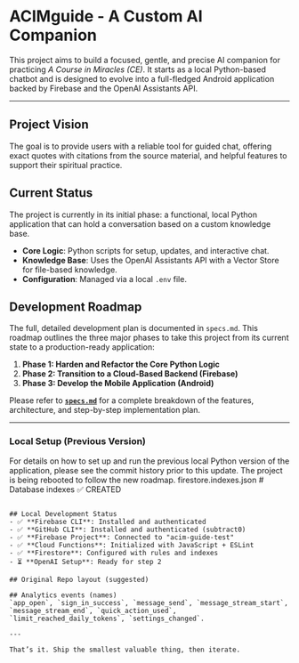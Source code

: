 # ACIMguide - A Custom AI Companion

This project aims to build a focused, gentle, and precise AI companion for practicing *A Course in Miracles (CE)*. It starts as a local Python-based chatbot and is designed to evolve into a full-fledged Android application backed by Firebase and the OpenAI Assistants API.

---

## Project Vision

The goal is to provide users with a reliable tool for guided chat, offering exact quotes with citations from the source material, and helpful features to support their spiritual practice.

## Current Status

The project is currently in its initial phase: a functional, local Python application that can hold a conversation based on a custom knowledge base.

- **Core Logic**: Python scripts for setup, updates, and interactive chat.
- **Knowledge Base**: Uses the OpenAI Assistants API with a Vector Store for file-based knowledge.
- **Configuration**: Managed via a local `.env` file.

## Development Roadmap

The full, detailed development plan is documented in `specs.md`. This roadmap outlines the three major phases to take this project from its current state to a production-ready application:

1.  **Phase 1: Harden and Refactor the Core Python Logic**
2.  **Phase 2: Transition to a Cloud-Based Backend (Firebase)**
3.  **Phase 3: Develop the Mobile Application (Android)**

Please refer to **[`specs.md`](./specs.md)** for a complete breakdown of the features, architecture, and step-by-step implementation plan.

---

### Local Setup (Previous Version)

For details on how to set up and run the previous local Python version of the application, please see the commit history prior to this update. The project is being rebooted to follow the new roadmap.
firestore.indexes.json # Database indexes ✅ CREATED
```

## Local Development Status
- ✅ **Firebase CLI**: Installed and authenticated
- ✅ **GitHub CLI**: Installed and authenticated (subtract0)
- ✅ **Firebase Project**: Connected to "acim-guide-test"
- ✅ **Cloud Functions**: Initialized with JavaScript + ESLint
- ✅ **Firestore**: Configured with rules and indexes
- ⏳ **OpenAI Setup**: Ready for step 2

## Original Repo layout (suggested)

## Analytics events (names)
`app_open`, `sign_in_success`, `message_send`, `message_stream_start`, `message_stream_end`, `quick_action_used`, `limit_reached_daily_tokens`, `settings_changed`.

---

That’s it. Ship the smallest valuable thing, then iterate.
